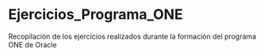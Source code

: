 # Ejercicios_Programa_ONE
Recopilación de los ejercicios realizados durante la formación del programa ONE de Oracle
